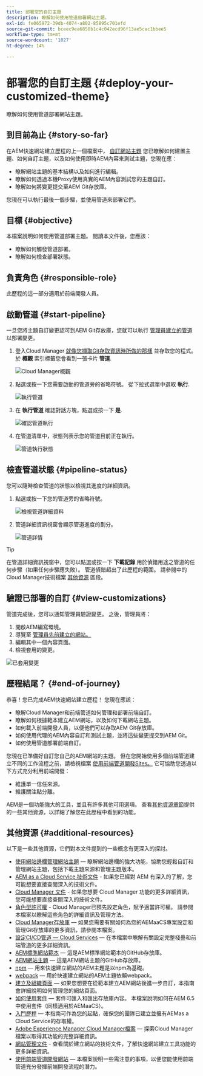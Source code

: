 ```yaml
---
title: 部署您的自訂主題
description: 瞭解如何使用管道部署網站主題。
exl-id: fe065972-39db-4074-a802-85895c701efd
source-git-commit: bceec9ea6858b1c4c042ecd96f13ae5cac1bbee5
workflow-type: tm+mt
source-wordcount: '1027'
ht-degree: 14%

---
```


# 部署您的自訂主題 {#deploy-your-customized-theme}

瞭解如何使用管道部署網站主題。

## 到目前為止 {#story-so-far}

在AEM快速網站建立歷程的上一個檔案中， [自訂網站主題](customize-theme.md) 您已瞭解如何建置主題、如何自訂主題，以及如何使用即時AEM內容來測試主題，您現在應：

* 瞭解網站主題的基本結構以及如何進行編輯。
* 瞭解如何透過本機Proxy使用真實的AEM內容測試您的主題自訂。
* 瞭解如何將變更提交至AEM Git存放庫。

您現在可以執行最後一個步驟，並使用管道來部署它們。

## 目標 {#objective}

本檔案說明如何使用管道部署主題。 閱讀本文件後，您應該：

* 瞭解如何觸發管道部署。
* 瞭解如何檢查部署狀態。

## 負責角色 {#responsible-role}

此歷程的這一部分適用於前端開發人員。

## 啟動管道 {#start-pipeline}

一旦您將主題自訂變更認可到AEM Git存放庫，您就可以執行 [管理員建立的管道](pipeline-setup.md) 以部署變更。

1. 登入Cloud Manager [就像您擷取Git存取資訊時所做的那樣](retrieve-access.md) 並存取您的程式。 於 **概觀** 索引標籤您會看到一張卡片 **管道**.

   ![Cloud Manager概觀](assets/cloud-manager-overview.png)

1. 點選或按一下您需要啟動的管道旁的省略符號。 從下拉式選單中選取 **執行**.

   ![執行管道](assets/run-pipeline.png)

1. 在 **執行管道** 確認對話方塊，點選或按一下 **是**.

   ![確認管道執行](assets/pipeline-confirm.png)

1. 在管道清單中，狀態列表示您的管道目前正在執行。

   ![管道執行狀態](assets/pipeline-running.png)

## 檢查管道狀態 {#pipeline-status}

您可以隨時檢查管道的狀態以檢視其進度的詳細資訊。

1. 點選或按一下您的管道旁的省略符號。

   ![檢視管道詳細資料](assets/view-pipeline-details.png)

1. 管道詳細資訊視窗會顯示管道進度的劃分。

   ![管道詳情](assets/pipeline-details.png)

>[!TIP]
>
>在管道詳細資訊視窗中，您可以點選或按一下 **下載記錄** 用於偵錯用途之管道的任何步驟（如果任何步驟應失敗）。 管道偵錯超出了此歷程的範圍。 請參閱中的Cloud Manager技術檔案 [其他資源](#additional-resources) 區段。

## 驗證已部署的自訂 {#view-customizations}

管道完成後，您可以通知管理員驗證變更。 之後，管理員將：

1. 開啟AEM編寫環境。
1. 導覽至 [管理員先前建立的網站。](create-site.md)
1. 編輯其中一個內容頁面。
1. 檢視套用的變更。

![已套用變更](assets/changes-applied.png)

## 歷程結尾？ {#end-of-journey}

恭喜！您已完成AEM快速網站建立歷程！ 您現在應該：

* 瞭解Cloud Manager和前端管道如何管理和部署前端自訂。
* 瞭解如何根據範本建立AEM網站，以及如何下載網站主題。
* 如何載入前端開發人員，以便他們可以存取AEM Git存放庫。
* 如何使用代理的AEM內容自訂和測試主題，並將這些變更提交到AEM Git。
* 如何使用管道部署前端自訂。

您現在已準備好自訂您自己的AEM網站的主題。 但在您開始使用多個前端管道建立不同的工作流程之前，請檢視檔案 [使用前端管道開發Sites。](/help/implementing/developing/introduction/developing-with-front-end-pipelines.md) 它可協助您透過以下方式充分利用前端開發：

* 維護單一信任來源。
* 維護關注點分離。

AEM是一個功能強大的工具，並且有許多其他可用選項。 查看[其他資源章節](#additional-resources)提供的一些其他資源，以詳細了解您在此歷程中看到的功能。

## 其他資源 {#additional-resources}

以下是一些其他資源，它們對本文件提到的一些概念有更深入的探討。

* [使用網站邊欄管理網站主題](/help/sites-cloud/administering/site-creation/site-rail.md)  — 瞭解網站邊欄的強大功能，協助您輕鬆自訂和管理網站主題，包括下載主題來源和管理主題版本。
* [AEM as a Cloud Service 技術文件](https://experienceleague.adobe.com/docs/experience-manager-cloud-service.html) - 如果您已經對 AEM 有深入的了解，您可能想要直接查閱深入的技術文件。
* [Cloud Manager 文件](https://experienceleague.adobe.com/docs/experience-manager-cloud-service/onboarding/onboarding-concepts/cloud-manager-introduction.html) - 如果您想要 Cloud Manager 功能的更多詳細資訊，您可能想要直接查閱深入的技術文件。
* [角色型許可權](https://experienceleague.adobe.com/docs/experience-manager-cloud-manager/using/requirements/role-based-permissions.html) - Cloud Manager已預先設定角色，賦予適當許可權。 請參閱本檔案以瞭解這些角色的詳細資訊及管理方法。
* [Cloud Manager存放庫](/help/implementing/cloud-manager/managing-code/cloud-manager-repositories.md)  — 如果您需要有關如何為您的AEMaaCS專案設定和管理Git存放庫的更多資訊，請參閱本檔案。
* [設定CI/CD管道 — Cloud Services](/help/implementing/cloud-manager/configuring-pipelines/introduction-ci-cd-pipelines.md)  — 在本檔案中瞭解有關設定完整棧疊和前端管道的更多詳細資訊。
* [AEM標準網站範本](https://github.com/adobe/aem-site-template-standard)  — 這是AEM標準網站範本的GitHub存放庫。
* [AEM網站主題](https://github.com/adobe/aem-site-template-standard-theme-e2e)  — 這是AEM網站主題的GitHub存放庫。
* [npm](https://www.npmjs.com)  — 用來快速建立網站的AEM主題是以npm為基礎。
* [webpack](https://webpack.js.org)  — 用於快速建立網站的AEM主題依賴webpack。
* [建立及組織頁面](/help/sites-cloud/authoring/fundamentals/organizing-pages.md)  — 如果您想要在從範本建立AEM網站後進一步自訂，本指南會詳細說明如何管理您的網站頁面。
* [如何使用套件](/help/implementing/developing/tools/package-manager.md)  — 套件可匯入和匯出存放庫內容。 本檔案說明如何在AEM 6.5中使用套件（同樣適用於AEMaaCS）。
* [入門歷程](/help/journey-onboarding/overview.md)  — 本指南可作為您的起點，確保您的團隊已建立並擁有AEMas a Cloud Service的存取權。
* [Adobe Experience Manager Cloud Manager檔案](https://experienceleague.adobe.com/docs/experience-manager-cloud-manager/using/introduction-to-cloud-manager.html?lang=zh-Hant)  — 探索Cloud Manager檔案以取得其功能的完整詳細資訊。
* [網站管理文件](/help/sites-cloud/administering/site-creation/create-site.md) - 查看關於建立網站的技術文件，了解快速網站建立工具功能的更多詳細資訊。
* [使用前端管道開發網站](/help/implementing/developing/introduction/developing-with-front-end-pipelines.md)  — 本檔案說明一些需注意的事項，以便您能使用前端管道充分發揮前端開發流程的潛力。
